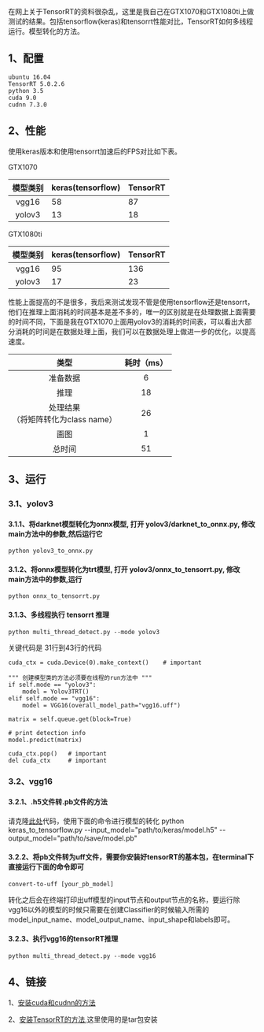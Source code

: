 
在网上关于TensorRT的资料很杂乱，这里是我自己在GTX1070和GTX1080ti上做测试的结果。包括tensorflow(keras)和tensorrt性能对比，TensorRT如何多线程运行。模型转化的方法。

## 1、配置

    ubuntu 16.04
    TensorRT 5.0.2.6
    python 3.5
    cuda 9.0
    cudnn 7.3.0

## 2、性能

使用keras版本和使用tensorrt加速后的FPS对比如下表。

GTX1070

|  模型类别  | keras(tensorflow)    | TensorRT |
| :-------: | :------------------- | --------- |
| vgg16 | 58 | 87 |
| yolov3 | 13 | 18 |

GTX1080ti

|  模型类别  | keras(tensorflow)    | TensorRT |
| :-------: | :------------------- | --------- |
| vgg16 | 95 | 136 |
| yolov3 | 17 | 23 |

性能上面提高的不是很多，我后来测试发现不管是使用tensorflow还是tensorrt，他们在推理上面消耗的时间基本是差不多的，唯一的区别就是在处理数据上面需要的时间不同，下面是我在GTX1070上面用yolov3的消耗的时间表，可以看出大部分消耗的时间是在数据处理上面，我们可以在数据处理上做进一步的优化，以提高速度。

|  类型  | 耗时（ms）    |
| :-------: | :-------------------: |
| 准备数据 | 6 |
| 推理 | 18 |
|处理结果<br>（将矩阵转化为class name）| 26|
|画图|1|
|总时间|51|

## 3、运行

### 3.1、yolov3

#### 3.1.1、将darknet模型转化为onnx模型, 打开 yolov3/darknet_to_onnx.py, 修改main方法中的参数,然后运行它
	python yolov3_to_onnx.py

#### 3.1.2、将onnx模型转化为trt模型, 打开 yolov3/onnx_to_tensorrt.py, 修改main方法中的参数,运行
	python onnx_to_tensorrt.py

#### 3.1.3、多线程执行 tensorrt 推理

	python multi_thread_detect.py --mode yolov3

关键代码是 31行到43行的代码

	cuda_ctx = cuda.Device(0).make_context()    # important
	
	""" 创建模型类的方法必须要在线程的run方法中 """
	if self.mode == "yolov3":
	    model = Yolov3TRT()
	elif self.mode == "vgg16":
	    model = VGG16(overall_model_path="vgg16.uff")
	
	matrix = self.queue.get(block=True)
	
	# print detection info
	model.predict(matrix)
	
	cuda_ctx.pop()   # important
	del cuda_ctx     # important

### 3.2、vgg16

#### 3.2.1、.h5文件转.pb文件的方法

请克隆[此处](https://github.com/amir-abdi/keras_to_tensorflow "h5 转 pb的方法")代码，使用下面的命令进行模型的转化
    python keras_to_tensorflow.py 
        --input_model="path/to/keras/model.h5" 
        --output_model="path/to/save/model.pb"

#### 3.2.2、将pb文件转为uff文件，需要你安装好tensorRT的基本包，在terminal下直接运行下面的命令即可

    convert-to-uff [your_pb_model]

转化之后会在终端打印出uff模型的input节点和output节点的名称，要运行除vgg16以外的模型的时候只需要在创建Classifier的时候输入所需的model_input_name、model_output_name、input_shape和labels即可。

#### 3.2.3、执行vgg16的tensorRT推理

    python multi_thread_detect.py --mode vgg16


## 4、链接
1、[安装cuda和cudnn的方法](https://blog.csdn.net/qq_20265187/article/details/89029011 "安装cuda和cudnn的方法")  

2、[安装TensorRT的方法](https://docs.nvidia.com/deeplearning/sdk/tensorrt-install-guide/#installing-tar "安装TensorRT的方法"),这里使用的是tar包安装 

